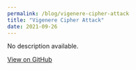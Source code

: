 ```yaml
---
permalink: /blog/vigenere-cipher-attack
title: "Vigenere Cipher Attack"
date: 2021-09-26
---
```


No description available.

[View on GitHub](https://github.com/ozgurural/Vigenere-Cipher-Attack)
